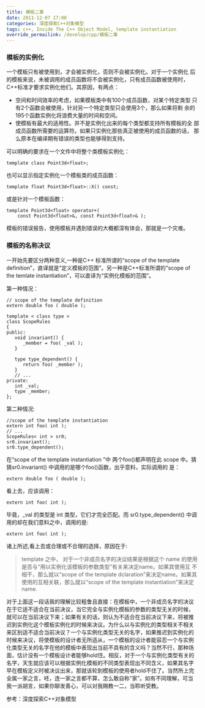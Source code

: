 ```yaml
---
title: 模板二事
date: 2011-12-07 17:00
categories: 深度探索C++对象模型
tags: c++, Inside The C++ Object Model, template instantiation
override_permailink: /develop/cpp/模板二事
---
```


### 模板的实例化

一个模板只有被使用到，才会被实例化，否则不会被实例化。对于一个实例化
后的模板来说，未被调用的成员函数将不会被实例化，只有成员函数被使用时，
C++标准才要求实例化他们。其原因，有两点：

-   空间和时间效率的考虑，如果模板类中有100个成员函数，对某个特定类型
    只有2个函数会被使用，针对另一个特定类型只会使用3个，那么如果将剩
    余的195个函数实例化将浪费大量的时间和空间。
-   使模板有最大的适用性。并不是实例化出来的每个类型都支持所有模板的全
    部成员函数所需要的运算符。如果只实例化那些真正被使用的成员函数的话，
    那么原本在编译期有错误的类型也能够得到支持。

可以明确的要求在一个文件中将整个类模板实例化：

    template class Point3d<float>;

也可以显示指定实例化一个模板类的成员函数：

    template float Point3d<float>::X() const;

或是针对一个模板函数：

    template Point3d<float> operator+(
        const Point3d<float>&, const Point3d<float>& );

模板的错误报告，使用模板并遇到错误的大概都深有体会，那就是一个灾难。

### 模板的名称决议

一开始先要区分两种意义,一种是C++ 标准所谓的“scope of the template
definition”，直译就是“定义模板的范围”。另一种是C++标准所谓的“scope of 
the temlate instantiation”，可以直译为“实例化模板的范围”。

第一种情况：

    // scope of the template definition
    extern double foo ( double );  
     
    template < class type >  
    class ScopeRules  
    {  
    public:  
       void invariant() {  
          _member = foo( _val );  
       }  
     
       type type_dependent() {  
          return foo( _member );  
       }  
       // ...  
    private:  
       int _val;  
       type _member;  
    }; 

第二种情况:

    //scope of the template instantiation  
    extern int foo( int );  
    // ...  
    ScopeRules< int > sr0;  
    sr0.invariant();
    sr0.type_dependent();

在“scope of the template instantiation ”中 两个foo()都声明在此 scope
中。猜猜sr0.invariant() 中调用的是哪个foo()函数，出乎意料，实际调用的
是：

    extern double foo ( double ); 

看上去，应该调用：

    extern int foo( int );  

毕竟，\_val 的类型是 int 类型，它们才完全匹配。而 sr0.type\_dependent()
中调用的却在我们意料之中，调用的是:

    extern int foo( int );  

诸上所述,看上去或合理或不合理的选择，原因在于:

> template 之中， 对于一个非成员名字的决议结果是根据这个 name
> 的使用是否与“用以实例化该模板的参数类型”有关来决定name。如果其使用互
> 不相干，那么就以“scope of the template dclaration”来决定name。如果其
> 使用的互相关联，那么就以“scope of the template
> instantiation”来决定name.

对于上面这一段话我的理解比较粗鲁且直接：在模板中，一个非成员名字的决议
在于它适不适合在当前决议，当它完全与实例化模板的参数的类型无关的时候，
就可以在当前决议下来；如果有关的话，则认为不适合在当前决议下来，将被推
迟到实例化这个模板实例化的时候来决议。为什么以与实例化的类型相关不相关
来区别适不适合当前决议？一个与实例化类型无关的名字，如果推迟到实例化的
时候来决议，将使模板的设计者无所适从，一个模板的设计者能容忍一个与实例
化类型无关的名字在他的模板中表现出当前不具有的含义吗？当然不行，那种场
面，估计没有一个模板设计者能够hold住。相反，对于一个与实例化类型有关的
名字，天生就应该可以根据实例化模板的不同类型表现出不同含义，如果其名字
早在模板定义时被决议出来，那就该轮到模板的使用者hold不住了。当然所上完
全属一家之言，呸，连一家之言都不算，怎么敢自称“家”。如有不同理解，可当
我一派胡言，如果你聊发善心，可以对我赐教一二，当聆听受教。

参考：深度探索C++对象模型
